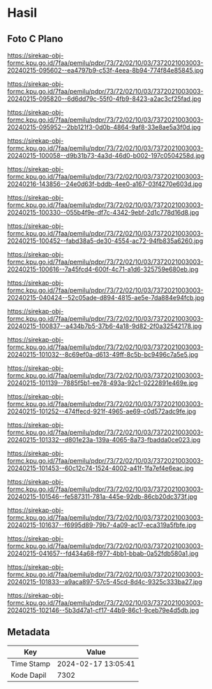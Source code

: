 # Hasil

## Foto C Plano

https://sirekap-obj-formc.kpu.go.id/7faa/pemilu/pdpr/73/72/02/10/03/7372021003003-20240215-095602--ea4797b9-c53f-4eea-8b94-774f84e85845.jpg

https://sirekap-obj-formc.kpu.go.id/7faa/pemilu/pdpr/73/72/02/10/03/7372021003003-20240215-095820--6d6dd79c-55f0-4fb9-8423-a2ac3cf25fad.jpg

https://sirekap-obj-formc.kpu.go.id/7faa/pemilu/pdpr/73/72/02/10/03/7372021003003-20240215-095952--2bb121f3-0d0b-4864-9af8-33e8ae5a3f0d.jpg

https://sirekap-obj-formc.kpu.go.id/7faa/pemilu/pdpr/73/72/02/10/03/7372021003003-20240215-100058--d9b31b73-4a3d-46d0-b002-197c0504258d.jpg

https://sirekap-obj-formc.kpu.go.id/7faa/pemilu/pdpr/73/72/02/10/03/7372021003003-20240216-143856--24e0d63f-bddb-4ee0-a167-03f4270e603d.jpg

https://sirekap-obj-formc.kpu.go.id/7faa/pemilu/pdpr/73/72/02/10/03/7372021003003-20240215-100330--055b4f9e-df7c-4342-9ebf-2d1c778d16d8.jpg

https://sirekap-obj-formc.kpu.go.id/7faa/pemilu/pdpr/73/72/02/10/03/7372021003003-20240215-100452--fabd38a5-de30-4554-ac72-94fb835a6260.jpg

https://sirekap-obj-formc.kpu.go.id/7faa/pemilu/pdpr/73/72/02/10/03/7372021003003-20240215-100616--7a45fcd4-600f-4c71-a1d6-325759e680eb.jpg

https://sirekap-obj-formc.kpu.go.id/7faa/pemilu/pdpr/73/72/02/10/03/7372021003003-20240215-040424--52c05ade-d894-4815-ae5e-7da884e94fcb.jpg

https://sirekap-obj-formc.kpu.go.id/7faa/pemilu/pdpr/73/72/02/10/03/7372021003003-20240215-100837--a434b7b5-37b6-4a18-9d82-2f0a32542178.jpg

https://sirekap-obj-formc.kpu.go.id/7faa/pemilu/pdpr/73/72/02/10/03/7372021003003-20240215-101032--8c69ef0a-d613-49ff-8c5b-bc9496c7a5e5.jpg

https://sirekap-obj-formc.kpu.go.id/7faa/pemilu/pdpr/73/72/02/10/03/7372021003003-20240215-101139--7885f5b1-ee78-493a-92c1-0222891e469e.jpg

https://sirekap-obj-formc.kpu.go.id/7faa/pemilu/pdpr/73/72/02/10/03/7372021003003-20240215-101252--474ffecd-921f-4965-ae69-c0d572adc9fe.jpg

https://sirekap-obj-formc.kpu.go.id/7faa/pemilu/pdpr/73/72/02/10/03/7372021003003-20240215-101332--d801e23a-139a-4065-8a73-fbadda0ce023.jpg

https://sirekap-obj-formc.kpu.go.id/7faa/pemilu/pdpr/73/72/02/10/03/7372021003003-20240215-101453--60c12c74-1524-4002-a41f-1fa7ef4e6eac.jpg

https://sirekap-obj-formc.kpu.go.id/7faa/pemilu/pdpr/73/72/02/10/03/7372021003003-20240215-101546--fe587311-781a-445e-92db-86cb20dc373f.jpg

https://sirekap-obj-formc.kpu.go.id/7faa/pemilu/pdpr/73/72/02/10/03/7372021003003-20240215-101637--f6995d89-79b7-4a09-ac17-eca319a5fbfe.jpg

https://sirekap-obj-formc.kpu.go.id/7faa/pemilu/pdpr/73/72/02/10/03/7372021003003-20240215-041657--fd434a68-f977-4bb1-bbab-0a52fdb580a1.jpg

https://sirekap-obj-formc.kpu.go.id/7faa/pemilu/pdpr/73/72/02/10/03/7372021003003-20240215-101833--a9aca897-57c5-45cd-8d4c-9325c333ba27.jpg

https://sirekap-obj-formc.kpu.go.id/7faa/pemilu/pdpr/73/72/02/10/03/7372021003003-20240215-102146--5b3d47a1-cf17-44b9-86c1-9ceb79e4d5db.jpg


## Metadata

| Key        | Value               |
| ---------- | ------------------- |
| Time Stamp | 2024-02-17 13:05:41 |
| Kode Dapil | 7302                |



